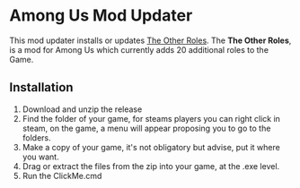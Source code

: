 # Among Us Mod Updater
This mod updater installs or updates [The Other Roles](https://github.com/Eisbison/TheOtherRoles).
The **The Other Roles**, is a mod for Among Us which currently adds 20 additional roles to the Game.

## Installation
1. Download and unzip the release
2. Find the folder of your game, for steams players you can right click in steam, on the game, a menu will appear proposing you to go to the folders.
3. Make a copy of your game, it's not obligatory but advise, put it where you want.
4. Drag or extract the files from the zip into your game, at the .exe level.
5. Run the ClickMe.cmd
